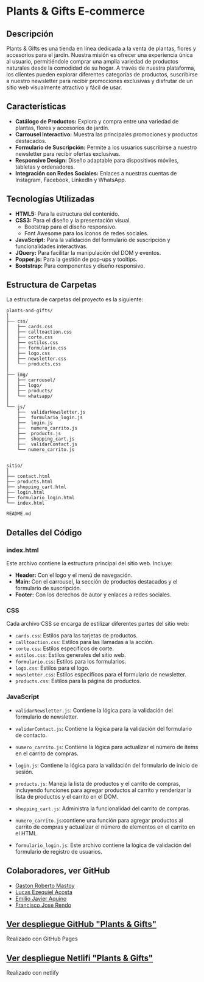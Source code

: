# Plants & Gifts E-commerce

## Descripción

Plants & Gifts es una tienda en línea dedicada a la venta de plantas, flores y accesorios para el jardín. Nuestra misión es ofrecer una experiencia única al usuario, permitiéndole comprar una amplia variedad de productos naturales desde la comodidad de su hogar. A través de nuestra plataforma, los clientes pueden explorar diferentes categorías de productos, suscribirse a nuestro newsletter para recibir promociones exclusivas y disfrutar de un sitio web visualmente atractivo y fácil de usar.

## Características

- **Catálogo de Productos:** Explora y compra entre una variedad de plantas, flores y accesorios de jardín.
- **Carrousel Interactivo:** Muestra las principales promociones y productos destacados.
- **Formulario de Suscripción:** Permite a los usuarios suscribirse a nuestro newsletter para recibir ofertas exclusivas.
- **Responsive Design:** Diseño adaptable para dispositivos móviles, tabletas y ordenadores.
- **Integración con Redes Sociales:** Enlaces a nuestras cuentas de Instagram, Facebook, LinkedIn y WhatsApp.

## Tecnologías Utilizadas

- **HTML5:** Para la estructura del contenido.
- **CSS3:** Para el diseño y la presentación visual.
  - Bootstrap para el diseño responsivo.
  - Font Awesome para los iconos de redes sociales.
- **JavaScript:** Para la validación del formulario de suscripción y funcionalidades interactivas.
- **JQuery:** Para facilitar la manipulación del DOM y eventos.
- **Popper.js:** Para la gestión de pop-ups y tooltips.
- **Bootstrap:** Para componentes y diseño responsivo.



## Estructura de Carpetas
La estructura de carpetas del proyecto es la siguiente:
```
plants-and-gifts/
│
├── css/
│   ├── cards.css
│   ├── calltoaction.css
│   ├── corte.css
│   ├── estilos.css
│   ├── formulario.css
│   ├── logo.css
│   ├── newsletter.css
│   └── products.css
│
├── img/
│   ├── carrousel/
│   ├── logo/
│   ├── products/
│   └── whatsapp/
│
└── js/
    ├──  validarNewsletter.js
    ├──  formulario_login.js
    ├──  login.js
    ├──  numero_carrito.js
    ├──  products.js
    ├──  shopping_cart.js
    ├──  validarContact.js
    └── numero_carrito.js


sitio/
│
├── contact.html
├── products.html
├── shopping_cart.html
├── login.html
├── formulario_login.html
└── index.html

README.md
```



## Detalles del Código

### index.html

Este archivo contiene la estructura principal del sitio web. Incluye:

- **Header:** Con el logo y el menú de navegación.
- **Main:** Con el carrousel, la sección de productos destacados y el formulario de suscripción.
- **Footer:** Con los derechos de autor y enlaces a redes sociales.

### CSS

Cada archivo CSS se encarga de estilizar diferentes partes del sitio web:

- `cards.css`: Estilos para las tarjetas de productos.
- `calltoaction.css`: Estilos para las llamadas a la acción.
- `corte.css`: Estilos específicos de corte.
- `estilos.css`: Estilos generales del sitio web.
- `formulario.css`: Estilos para los formularios.
- `logo.css`: Estilos para el logo.
- `newsletter.css`: Estilos específicos para el formulario de newsletter.
- `products.css`: Estilos para la página de productos.

### JavaScript

- `validarNewsletter.js`: Contiene la lógica para la validación del formulario de newsletter.
 
- `validarContact.js`: Contiene la lógica para la validación del formulario de contacto.
 
- `numero_carrito.js`: Contiene la lógica para actualizar el número de ítems en el carrito de compras.

- `login.js`: Contiene la lógica para la validación del formulario de inicio de sesión.

- `products.js`: Maneja la lista de productos y el carrito de compras, incluyendo funciones para agregar productos al carrito y renderizar la lista de productos y el carrito en el DOM.

- `shopping_cart.js`: Administra la funcionalidad del carrito de compras.

- `numero_carrito.js`:contiene una función para agregar productos al carrito de compras y actualizar el número de elementos en el carrito en el HTML
 
- `formulario_login.js`: Este archivo contiene la lógica de validación del formulario de registro de usuarios. 


## Colaboradores, ver GitHub
- [Gaston Roberto Mastoy](https://github.com/gastonmastoy)
- [Lucas Ezequiel Acosta](https://github.com/ALucasE)
- [Emilio Javier Aquino](https://github.com/3m1l10j4v13r4qu1n0)
- [Francisco Jose Rendo](https://github.com/FrankRendo)


## [Ver despliegue GitHub "Plants & Gifts"](https://gastonmastoy.github.io/tpfullstackgrupo2github.io/)
Realizado con GitHub Pages

## [Ver despliegue Netlifi "Plants & Gifts"](https://6651fba67d71395b4649f8ea--cheery-pony-c60427.netlify.app)
Realizado con netlify
